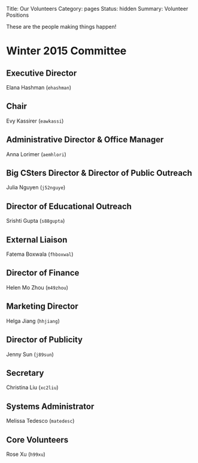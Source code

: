 Title: Our Volunteers
Category: pages
Status: hidden
Summary: Volunteer Positions

These are the people making things happen!

# Winter 2015 Committee #

## Executive Director ##

Elana Hashman (`ehashman`)

## Chair ##

Evy Kassirer (`eawkassi`)

## Administrative Director &amp; Office Manager ##

Anna Lorimer (`aemhlori`)

## Big CSters Director &amp; Director of Public Outreach ##

Julia Nguyen (`j52nguye`)

## Director of Educational Outreach ##

Srishti Gupta (`s88gupta`)

## External Liaison ##

Fatema Boxwala (`fhboxwal`)

## Director of Finance ##

Helen Mo Zhou (`m49zhou`)

## Marketing Director ##

Helga Jiang (`hhjiang`)

## Director of Publicity ##

Jenny Sun (`j89sun`)

## Secretary ##

Christina Liu (`xc2liu`)

## Systems Administrator ##

Melissa Tedesco (`matedesc`)

## Core Volunteers ##

Rose Xu (`h99xu`)
